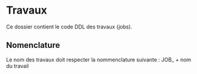 # Travaux
Ce dossier contient le code DDL des travaux (jobs).

## Nomenclature
Le nom des travaux doit respecter la nommenclature suivante : JOB_ + nom du travail